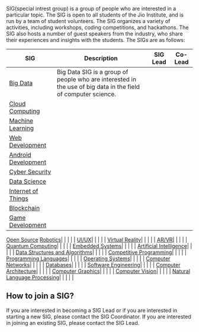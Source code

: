 SIG(special intrest group) is a group of people who are interested in a particular topic. The SIG is open to all students of the Jio Institute, and is run by a team of student volunteers. The SIG organizes a variety of activities, including workshops, coding competitions, and hackathons. The SIG also hosts a number of guest speakers from the industry, who share their experiences and insights with the students. The SIGs are as follows:

| SIG | Description | SIG Lead | Co-Lead |
| --- | --- | --- | --- |
 [Big Data](/SIG/big-data.md) | Big Data SIG is a group of people who are interested in the use of big data in the field of computer science. |  | |
 [Cloud Computing](/SIG/Cloud%20Computing.md)| | | | |
 [Machine Learning](/SIG/Machine%20Learning.md)| | | | |
 [Web Development](/SIG/Web%20Development.md)| | | | |
 [Android Development](/SIG/Android%20Development.md)| | | | |
 [Cyber Security](/SIG/Cyber%20Security.md)| | | | |
 [Data Science](/SIG/Data%20Science.md)| | | | |
 [Internet of Things](/SIG/Internet%20of%20Things.md)| | | | |
 [Blockchain](/SIG/Blockchain.md)| | | | |
 [Game Development](/SIG/Game%20Development.md)| | | | |
 [Open Source](/SIG/Open%20Source.md)
 [Robotics](/SIG/Robotics.md)| | | | |
 [UI/UX](/SIG/UI%20UX.md)| | | | |
 [Virtual Reality](/SIG/Virtual%20Reality.md)| | | | |
 [AR/VR](/SIG/AR%20VR.md)| | | | |
 [Quantum Computing](/SIG/Quantum%20Computing.md)| | | | |
 [Embedded Systems](/SIG/Embedded%20Systems.md)| | | | |
 [Artificial Intelligence](/SIG/Artificial%20Intelligence.md)| | | | |
 [Data Structures and Algorithms](/SIG/Data%20Structures%20and%20Algorithms.md)| | | | |
 [Competitive Programming](/SIG/Competitive%20Programming.md)| | | | |
 [Programming Languages](/SIG/Programming%20Languages.md)| | | | |
 [Operating Systems](/SIG/Operating%20Systems.md)| | | | |
 [Computer Networks](/SIG/Computer%20Networks.md)| | | | |
 [Databases](/SIG/Databases.md)| | | | |
 [Software Engineering](/SIG/Software%20Engineering.md)| | | | |
 [Computer Architecture](/SIG/Computer%20Architecture.md)| | | | |
 [Computer Graphics](/SIG/Computer%20Graphics.md)| | | | |
 [Computer Vision](/SIG/Computer%20Vision.md)| | | | |
 [Natural Language Processing](/SIG/Natural%20Language%20Processing.md)| | | | |

## How to join a SIG?
 If you are interested in becoming a SIG Lead or if you are interested in starting a new SIG, please contact the SIG Coordinator. If you are interested in joining an existing SIG, please contact the SIG Lead. 